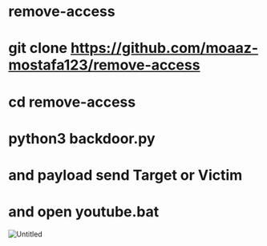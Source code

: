 # remove-access
# git clone https://github.com/moaaz-mostafa123/remove-access
# cd remove-access
# python3 backdoor.py
# and payload send Target or Victim
# and open youtube.bat
![Untitled](https://user-images.githubusercontent.com/81266377/132108438-e68d0d5c-10ff-41d3-a956-c99b3e222307.png)
